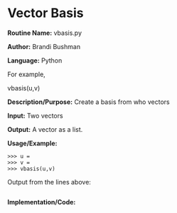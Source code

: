 # Vector Basis

**Routine Name:**           vbasis.py

**Author:** Brandi Bushman

**Language:** Python

For example,

  vbasis(u,v)


**Description/Purpose:**  Create a basis from who vectors

**Input:** Two vectors

**Output:** A vector as a list. 

**Usage/Example:**
~~~
>>> u = 
>>> v = 
>>> vbasis(u,v)
~~~      
Output from the lines above:
~~~

~~~

**Implementation/Code:**
 
~~~

~~~

